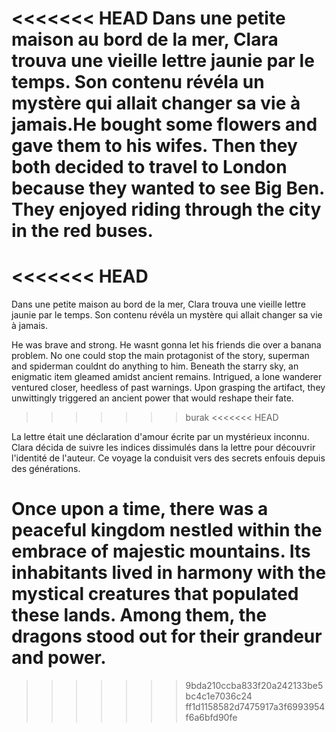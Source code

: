 
<<<<<<< HEAD
Dans une petite maison au bord de la mer, Clara trouva une vieille lettre jaunie par le temps. Son contenu révéla un mystère qui allait changer sa vie à jamais.He bought some flowers and gave them to his wifes.
Then they both decided to travel to London because they wanted to see Big Ben.
They enjoyed riding through the city in the red buses.
=======
<<<<<<< HEAD
=======
Dans une petite maison au bord de la mer, Clara trouva une vieille lettre jaunie par le temps. Son contenu révéla un mystère qui allait changer sa vie à jamais.

He was brave and strong. He wasnt gonna let his friends die over a banana problem. No one could stop the main protagonist of the story, superman and spiderman couldnt do anything to him.
Beneath the starry sky, an enigmatic item gleamed amidst ancient remains. Intrigued, a lone wanderer ventured closer, heedless of past warnings. Upon grasping the artifact, they unwittingly triggered an ancient power that would reshape their fate.
>>>>>>> burak
<<<<<<< HEAD

La lettre était une déclaration d'amour écrite par un mystérieux inconnu. Clara décida de suivre les indices dissimulés dans la lettre pour découvrir l'identité de l'auteur. Ce voyage la conduisit vers des secrets enfouis depuis des générations.

Once upon a time, there was a peaceful kingdom nestled within the embrace of majestic mountains. Its inhabitants lived in harmony with the mystical creatures that populated these lands. Among them, the dragons stood out for their grandeur and power.
=======
>>>>>>> 9bda210ccba833f20a242133be5bc4c1e7036c24
>>>>>>> ff1d1158582d7475917a3f6993954f6a6bfd90fe
